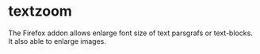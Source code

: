# textzoom
The Firefox addon allows enlarge font size of text parsgrafs or text-blocks. It also able to enlarge images.
